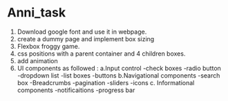 # Anni_task
1. Download google font and use it in webpage.
2. create a dummy page and implement box sizing
3. Flexbox froggy game.
4. css positions with a parent container and 4 children boxes.
5. add animation
6. UI components as followed :
a.Input control
   -check boxes
   -radio button
   -dropdown list
   -list boxes
   -buttons
b.Navigational components
    -search box
   -Breadcrumbs
   -pagination
   -sliders
   -icons
c. Informational components
  -notificaitions
   -progress bar
 
